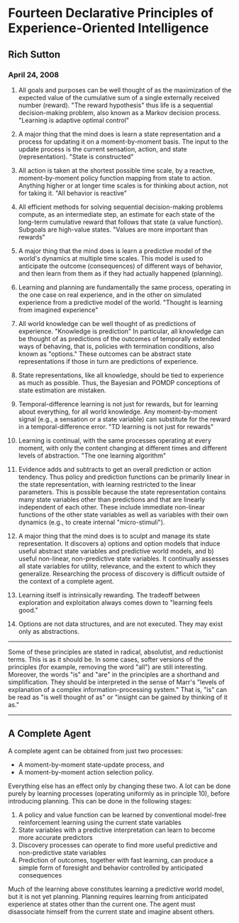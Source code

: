 # Fourteen Declarative Principles of Experience-Oriented Intelligence

## Rich Sutton
### April 24, 2008

1. All goals and purposes can be well thought of as the maximization of the expected value of the cumulative sum of a single externally received number (reward). "The reward hypothesis" thus life is a sequential decision-making problem, also known as a Markov decision process. "Learning is adaptive optimal control"

2. A major thing that the mind does is learn a state representation and a process for updating it on a moment-by-moment basis. The input to the update process is the current sensation, action, and state (representation). "State is constructed"

3. All action is taken at the shortest possible time scale, by a reactive, moment-by-moment policy function mapping from state to action. Anything higher or at longer time scales is for thinking about action, not for taking it. "All behavior is reactive"

4. All efficient methods for solving sequential decision-making problems compute, as an intermediate step, an estimate for each state of the long-term cumulative reward that follows that state (a value function). Subgoals are high-value states. "Values are more important than rewards"

5. A major thing that the mind does is learn a predictive model of the world's dynamics at multiple time scales. This model is used to anticipate the outcome (consequences) of different ways of behavior, and then learn from them as if they had actually happened (planning).

6. Learning and planning are fundamentally the same process, operating in the one case on real experience, and in the other on simulated experience from a predictive model of the world. "Thought is learning from imagined experience"

7. All world knowledge can be well thought of as predictions of experience. "Knowledge is prediction" In particular, all knowledge can be thought of as predictions of the outcomes of temporally extended ways of behaving, that is, policies with termination conditions, also known as "options." These outcomes can be abstract state representations if those in turn are predictions of experience.

8. State representations, like all knowledge, should be tied to experience as much as possible. Thus, the Bayesian and POMDP conceptions of state estimation are mistaken.

9. Temporal-difference learning is not just for rewards, but for learning about everything, for all world knowledge. Any moment-by-moment signal (e.g., a sensation or a state variable) can substitute for the reward in a temporal-difference error. "TD learning is not just for rewards"

10. Learning is continual, with the same processes operating at every moment, with only the content changing at different times and different levels of abstraction. "The one learning algorithm"

11. Evidence adds and subtracts to get an overall prediction or action tendency. Thus policy and prediction functions can be primarily linear in the state representation, with learning restricted to the linear parameters. This is possible because the state representation contains many state variables other than predictions and that are linearly independent of each other. These include immediate non-linear functions of the other state variables as well as variables with their own dynamics (e.g., to create internal "micro-stimuli").

12. A major thing that the mind does is to sculpt and manage its state representation. It discovers a) options and option models that induce useful abstract state variables and predictive world models, and b) useful non-linear, non-predictive state variables. It continually assesses all state variables for utility, relevance, and the extent to which they generalize. Researching the process of discovery is difficult outside of the context of a complete agent.

13. Learning itself is intrinsically rewarding. The tradeoff between exploration and exploitation always comes down to "learning feels good."

14. Options are not data structures, and are not executed. They may exist only as abstractions.

---

Some of these principles are stated in radical, absolutist, and reductionist terms. This is as it should be. In some cases, softer versions of the principles (for example, removing the word "all") are still interesting. Moreover, the words "is" and "are" in the principles are a shorthand and simplification. They should be interpreted in the sense of Marr's "levels of explanation of a complex information-processing system." That is, "is" can be read as "is well thought of as" or "insight can be gained by thinking of it as."

---

## A Complete Agent

A complete agent can be obtained from just two processes:
- A moment-by-moment state-update process, and
- A moment-by-moment action selection policy.

Everything else has an effect only by changing these two. A lot can be done purely by learning processes (operating uniformly as in principle 10), before introducing planning. This can be done in the following stages:

1. A policy and value function can be learned by conventional model-free reinforcement learning using the current state variables
2. State variables with a predictive interpretation can learn to become more accurate predictors
3. Discovery processes can operate to find more useful predictive and non-predictive state variables
4. Prediction of outcomes, together with fast learning, can produce a simple form of foresight and behavior controlled by anticipated consequences

Much of the learning above constitutes learning a predictive world model, but it is not yet planning. Planning requires learning from anticipated experience at states other than the current one. The agent must disassociate himself from the current state and imagine absent others.